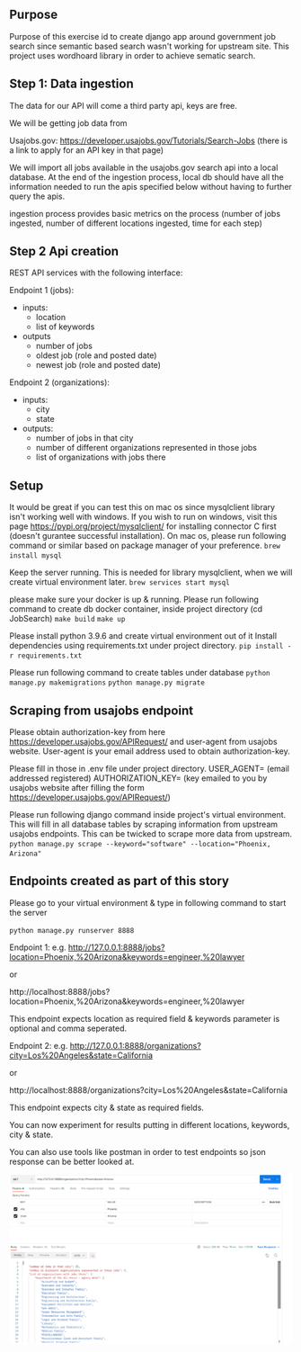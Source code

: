 
## Purpose

Purpose of this exercise id to create django app around government job search 
since semantic based search wasn't working for upstream site. This project uses
wordhoard library in order to achieve sematic search.

## Step 1: Data ingestion

The data for our API will come a third party api, keys are free.

We will be getting job data from 

Usajobs.gov: https://developer.usajobs.gov/Tutorials/Search-Jobs 
(there is a link to apply for an API key in that page)


We will import all jobs available in the usajobs.gov search api into a local 
database. 
At the end of the ingestion process, local db should have all the information 
needed to run the apis specified below without having to further query the apis. 

ingestion process provides basic metrics on the process (number of jobs ingested, number of different locations ingested, time for each step)

## Step 2 Api creation

REST API services with the following interface:

Endpoint 1 (jobs):
- inputs:
  - location
  - list of keywords 
- outputs
  - number of jobs
  - oldest job (role and posted date)
  - newest job (role and posted date)

Endpoint 2 (organizations):
- inputs:
  - city
  - state
- outputs:
  - number of jobs in that city 
  - number of different organizations represented in those jobs
  - list of organizations with jobs there


## Setup

It would be great if you can test this on mac os since mysqlclient 
library isn't working well with windows. If you wish to run on windows, 
visit this page https://pypi.org/project/mysqlclient/ for installing 
connector C first (doesn't gurantee successful installation). On mac os, 
please run following command or similar based on package manager of your 
preference.
`brew install mysql`

Keep the server running. This is needed for library mysqlclient, when we 
will create virtual environment later.
`brew services start mysql`

please make sure your docker is up & running. Please run following 
command to create db docker container, inside project directory 
(cd JobSearch)
`make build`
`make up`

Please
install python 3.9.6 and create virtual environment out of it 
Install dependencies using requirements.txt under project directory.
`pip install -r requirements.txt`


Please run following command to create tables under database
`python manage.py makemigrations`
`python manage.py migrate`


## Scraping from usajobs endpoint

Please obtain authorization-key from here 
https://developer.usajobs.gov/APIRequest/ and user-agent from usajobs 
website. User-agent is your email address used to obtain authorization-key.

Please fill in those in .env file under project directory.
USER_AGENT= (email addressed registered)
AUTHORIZATION_KEY= (key emailed to you by usajobs website after filling the 
form https://developer.usajobs.gov/APIRequest/)

Please run following django command inside project's virtual environment.
This will fill in all database tables by scraping information from upstream
usajobs endpoints. This can be twicked to scrape more data from upstream.
`python manage.py scrape --keyword="software" --location="Phoenix, Arizona"`


## Endpoints created as part of this story

Please go to your virtual environment & type in following command to 
start the server

`python manage.py runserver 8888` 


Endpoint 1:
e.g. http://127.0.0.1:8888/jobs?location=Phoenix,%20Arizona&keywords=engineer,%20lawyer

or

http://localhost:8888/jobs?location=Phoenix,%20Arizona&keywords=engineer,%20lawyer

This endpoint expects location as required field & keywords parameter is 
optional and comma seperated.

Endpoint 2:
e.g. http://127.0.0.1:8888/organizations?city=Los%20Angeles&state=California

or

http://localhost:8888/organizations?city=Los%20Angeles&state=California

This endpoint expects city & state as required fields.

You can now experiment for results putting in different locations, keywords, 
city & state.

You can also use tools like postman in order to test endpoints so json response
can be better looked at.

![img.png](img.png)
